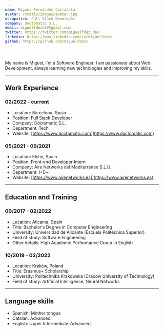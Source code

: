 ```yaml
---
name: Miguel Fernández Carratalá
avatar: /static/images/avatar.jpg
occupation: Full Stack Developer
company: Doctomatic S.L.
email: miguelfdezc99@gmail.com
twitter: https://twitter.com/miguelfdez_dev
linkedin: https://www.linkedin.com/in/miguelfdezc
github: https://github.com/miguelfdezc
---
```


#

My name is Miguel, I'm a Software Engineer. I am passionate about Web Development, always learning new technologies and improving my skills.

---

## Work Experience

### 02/2022 - current

- Location: Barcelona, Spain
- Position: Full Stack Developer
- Company: Doctomatic S.L.
- Department: Tech
- Website: [https://www.doctomatic.com](https://www.doctomatic.com)

### 05/2021 - 09/2021

- Location: Elche, Spain
- Position: Front-end Developer Intern
- Company: Aire Networks del Mediterráneo S.L.U.
- Department: I+D+i
- Website: [https://www.airenetworks.es](https://www.airenetworks.es)

---

## Education and Training

### 09/2017 - 02/2022

- Location: Alicante, Spain
- Title: Bachelor's Degree in Computer Engineering
- University: Universidad de Alicante (Escuela Politécnica Superior)
- Field of study: Software Engineering
- Other details: High Academic Performance Group in English

### 10/2019 - 02/2022

- Location: Kraków, Poland
- Title: Erasmus+ Scholarship
- University: Politechnika Krakowska (Cracow University of Technology)
- Field of study: Artificial Intelligence, Neural Networks

---

## Language skills

- Spanish: Mother tongue
- Catalan: Advanced
- English: Upper Intermediate-Advanced

